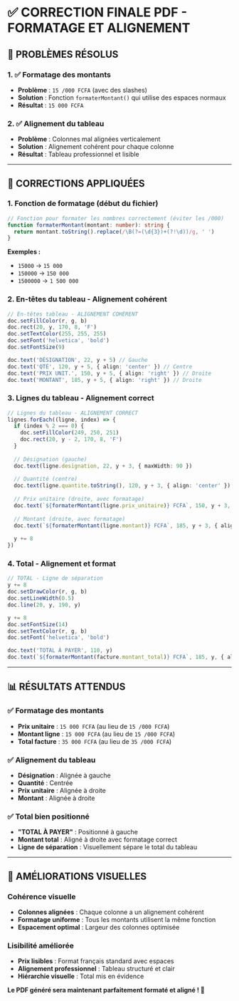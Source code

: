 # ✅ CORRECTION FINALE PDF - FORMATAGE ET ALIGNEMENT

## 🎯 PROBLÈMES RÉSOLUS

### **1. ✅ Formatage des montants**
- **Problème** : `15 /000 FCFA` (avec des slashes)
- **Solution** : Fonction `formaterMontant()` qui utilise des espaces normaux
- **Résultat** : `15 000 FCFA`

### **2. ✅ Alignement du tableau**
- **Problème** : Colonnes mal alignées verticalement
- **Solution** : Alignement cohérent pour chaque colonne
- **Résultat** : Tableau professionnel et lisible

---

## 🔧 CORRECTIONS APPLIQUÉES

### **1. Fonction de formatage (début du fichier)**

```typescript
// Fonction pour formater les nombres correctement (éviter les /000)
function formaterMontant(montant: number): string {
  return montant.toString().replace(/\B(?=(\d{3})+(?!\d))/g, ' ')
}
```

**Exemples :**
- `15000` → `15 000`
- `150000` → `150 000`
- `1500000` → `1 500 000`

### **2. En-têtes du tableau - Alignement cohérent**

```typescript
// En-têtes tableau - ALIGNEMENT COHÉRENT
doc.setFillColor(r, g, b)
doc.rect(20, y, 170, 8, 'F')
doc.setTextColor(255, 255, 255)
doc.setFont('helvetica', 'bold')
doc.setFontSize(9)

doc.text('DÉSIGNATION', 22, y + 5) // Gauche
doc.text('QTÉ', 120, y + 5, { align: 'center' }) // Centre
doc.text('PRIX UNIT.', 150, y + 5, { align: 'right' }) // Droite
doc.text('MONTANT', 185, y + 5, { align: 'right' }) // Droite
```

### **3. Lignes du tableau - Alignement correct**

```typescript
// Lignes du tableau - ALIGNEMENT CORRECT
lignes.forEach((ligne, index) => {
  if (index % 2 === 0) {
    doc.setFillColor(249, 250, 251)
    doc.rect(20, y - 2, 170, 8, 'F')
  }
  
  // Désignation (gauche)
  doc.text(ligne.designation, 22, y + 3, { maxWidth: 90 })
  
  // Quantité (centre)
  doc.text(ligne.quantite.toString(), 120, y + 3, { align: 'center' })
  
  // Prix unitaire (droite, avec formatage)
  doc.text(`${formaterMontant(ligne.prix_unitaire)} FCFA`, 150, y + 3, { align: 'right' })
  
  // Montant (droite, avec formatage)
  doc.text(`${formaterMontant(ligne.montant)} FCFA`, 185, y + 3, { align: 'right' })
  
  y += 8
})
```

### **4. Total - Alignement et format**

```typescript
// TOTAL - Ligne de séparation
y += 8
doc.setDrawColor(r, g, b)
doc.setLineWidth(0.5)
doc.line(20, y, 190, y)

y += 8
doc.setFontSize(14)
doc.setTextColor(r, g, b)
doc.setFont('helvetica', 'bold')

doc.text('TOTAL À PAYER', 110, y)
doc.text(`${formaterMontant(facture.montant_total)} FCFA`, 185, y, { align: 'right' })
```

---

## 📊 RÉSULTATS ATTENDUS

### **✅ Formatage des montants**
- **Prix unitaire** : `15 000 FCFA` (au lieu de `15 /000 FCFA`)
- **Montant ligne** : `15 000 FCFA` (au lieu de `15 /000 FCFA`)
- **Total facture** : `35 000 FCFA` (au lieu de `35 /000 FCFA`)

### **✅ Alignement du tableau**
- **Désignation** : Alignée à gauche
- **Quantité** : Centrée
- **Prix unitaire** : Alignée à droite
- **Montant** : Alignée à droite

### **✅ Total bien positionné**
- **"TOTAL À PAYER"** : Positionné à gauche
- **Montant total** : Aligné à droite avec formatage correct
- **Ligne de séparation** : Visuellement sépare le total du tableau

---

## 🎨 AMÉLIORATIONS VISUELLES

### **Cohérence visuelle**
- **Colonnes alignées** : Chaque colonne a un alignement cohérent
- **Formatage uniforme** : Tous les montants utilisent la même fonction
- **Espacement optimal** : Largeur des colonnes optimisée

### **Lisibilité améliorée**
- **Prix lisibles** : Format français standard avec espaces
- **Alignement professionnel** : Tableau structuré et clair
- **Hiérarchie visuelle** : Total mis en évidence

**Le PDF généré sera maintenant parfaitement formaté et aligné ! 🎉**




